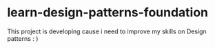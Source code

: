# learn-design-patterns-foundation
This project is developing cause i need to improve my skills on Design patterns  : )
